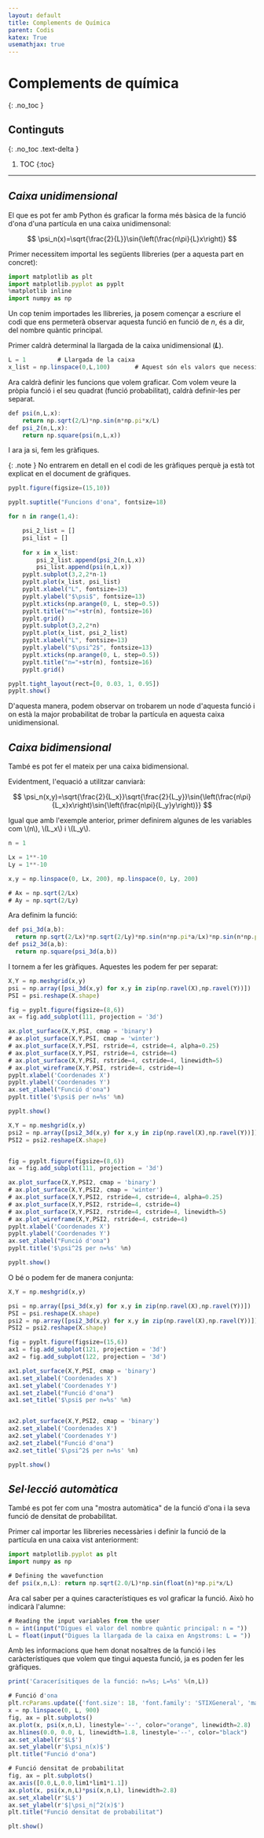 ```yaml
---
layout: default
title: Complements de Química
parent: Codis
katex: True
usemathjax: true
---
```


# **Complements de química**
{: .no_toc }

## Continguts
{: .no_toc .text-delta }

1. TOC
{:toc}

---

## ***Caixa unidimensional***

El que es pot fer amb Python és graficar la forma més bàsica de la funció d'ona d'una partícula en una caixa unidimensonal:

$$ \psi_n(x)=\sqrt{\frac{2}{L}}\sin{\left(\frac{n\pi}{L}x\right)} $$

Primer necessitem importal les següents llibreries (per a aquesta part en concret):

```js
import matplotlib as plt
import matplotlib.pyplot as pyplt
%matplotlib inline
import numpy as np
```

Un cop tenim importades les llibreries, ja posem començar a escriure el codi que ens permeterà observar aquesta funció en funció de *n*, és a dir, del nombre quàntic principal.

Primer caldrà determinal la llargada de la caixa unidimensional (***L***).

```js
L = 1         # Llargada de la caixa
x_list = np.linspace(0,L,100)       # Aquest són els valors que necessitem per a poder fer les gràfiques
```

Ara caldrà definir les funcions que volem graficar. Com volem veure la pròpia funció i el seu quadrat (funció probabilitat), caldrà definir-les per separat.

```js
def psi(n,L,x):
    return np.sqrt(2/L)*np.sin(n*np.pi*x/L)
def psi_2(n,L,x):
    return np.square(psi(n,L,x))
```

I ara ja si, fem les gràfiques.

{: .note }
No entrarem en detall en el codi de les gràfiques perquè ja està tot explicat en el document de gràfiques.

```js
pyplt.figure(figsize=(15,10))

pyplt.suptitle("Funcions d'ona", fontsize=18)

for n in range(1,4):

    psi_2_list = []
    psi_list = []
    
    for x in x_list:
        psi_2_list.append(psi_2(n,L,x))
        psi_list.append(psi(n,L,x))
    pyplt.subplot(3,2,2*n-1)
    pyplt.plot(x_list, psi_list)
    pyplt.xlabel("L", fontsize=13)
    pyplt.ylabel("$\psi$", fontsize=13)
    pyplt.xticks(np.arange(0, L, step=0.5))
    pyplt.title("n="+str(n), fontsize=16)
    pyplt.grid()
    pyplt.subplot(3,2,2*n)
    pyplt.plot(x_list, psi_2_list)
    pyplt.xlabel("L", fontsize=13)
    pyplt.ylabel("$\psi^2$", fontsize=13)
    pyplt.xticks(np.arange(0, L, step=0.5))
    pyplt.title("n="+str(n), fontsize=16)
    pyplt.grid()

pyplt.tight_layout(rect=[0, 0.03, 1, 0.95])
pyplt.show()
```

D'aquesta manera, podem observar on trobarem un node d'aquesta funció i on està la major probabilitat de trobar la partícula en aquesta caixa unidimensional.

## ***Caixa bidimensional***
També es pot fer el mateix per una caixa bidimensional.

Evidentment, l'equació a utilitzar canviarà:

$$ \psi_n(x,y)=\sqrt{\frac{2}{L_x}}\sqrt{\frac{2}{L_y}}\sin{\left(\frac{n\pi}{L_x}x\right)\sin{\left(\frac{n\pi}{L_y}y\right)}} $$

Igual que amb l'exemple anterior, primer definirem algunes de les variables com \\(n\\), \\(L_x\\) i \\(L_y\\).

```js
n = 1

Lx = 1**-10
Ly = 1**-10

x,y = np.linspace(0, Lx, 200), np.linspace(0, Ly, 200)

# Ax = np.sqrt(2/Lx)
# Ay = np.sqrt(2/Ly)
```

Ara definim la funció:

```js
def psi_3d(a,b):
  return np.sqrt(2/Lx)*np.sqrt(2/Ly)*np.sin(n*np.pi*a/Lx)*np.sin(n*np.pi*b/Ly)
def psi2_3d(a,b):
  return np.square(psi_3d(a,b))
```

I tornem a fer les gràfiques. Aquestes les podem fer per separat:

```js
X,Y = np.meshgrid(x,y)
psi = np.array([psi_3d(x,y) for x,y in zip(np.ravel(X),np.ravel(Y))])
PSI = psi.reshape(X.shape)

fig = pyplt.figure(figsize=(8,6))
ax = fig.add_subplot(111, projection = '3d')

ax.plot_surface(X,Y,PSI, cmap = 'binary')
# ax.plot_surface(X,Y,PSI, cmap = 'winter')
# ax.plot_surface(X,Y,PSI, rstride=4, cstride=4, alpha=0.25)
# ax.plot_surface(X,Y,PSI, rstride=4, cstride=4)
# ax.plot_surface(X,Y,PSI, rstride=4, cstride=4, linewidth=5)
# ax.plot_wireframe(X,Y,PSI, rstride=4, cstride=4)
pyplt.xlabel('Coordenades X')
pyplt.ylabel('Coordenades Y')
ax.set_zlabel("Funció d'ona")
pyplt.title('$\psi$ per n=%s' %n)

pyplt.show()
```

```js
X,Y = np.meshgrid(x,y)
psi2 = np.array([psi2_3d(x,y) for x,y in zip(np.ravel(X),np.ravel(Y))])
PSI2 = psi2.reshape(X.shape)


fig = pyplt.figure(figsize=(8,6))
ax = fig.add_subplot(111, projection = '3d')

ax.plot_surface(X,Y,PSI2, cmap = 'binary')
# ax.plot_surface(X,Y,PSI2, cmap = 'winter')
# ax.plot_surface(X,Y,PSI2, rstride=4, cstride=4, alpha=0.25)
# ax.plot_surface(X,Y,PSI2, rstride=4, cstride=4)
# ax.plot_surface(X,Y,PSI2, rstride=4, cstride=4, linewidth=5)
# ax.plot_wireframe(X,Y,PSI2, rstride=4, cstride=4)
pyplt.xlabel('Coordenades X')
pyplt.ylabel('Coordenades Y')
ax.set_zlabel("Funció d'ona")
pyplt.title('$\psi^2$ per n=%s' %n)

pyplt.show()
```

O bé o podem fer de manera conjunta:

```js
X,Y = np.meshgrid(x,y)

psi = np.array([psi_3d(x,y) for x,y in zip(np.ravel(X),np.ravel(Y))])
PSI = psi.reshape(X.shape)
psi2 = np.array([psi2_3d(x,y) for x,y in zip(np.ravel(X),np.ravel(Y))])
PSI2 = psi2.reshape(X.shape)

fig = pyplt.figure(figsize=(15,6))
ax1 = fig.add_subplot(121, projection = '3d')
ax2 = fig.add_subplot(122, projection = '3d')

ax1.plot_surface(X,Y,PSI, cmap = 'binary')
ax1.set_xlabel('Coordenades X')
ax1.set_ylabel('Coordenades Y')
ax1.set_zlabel("Funció d'ona")
ax1.set_title('$\psi$ per n=%s' %n)


ax2.plot_surface(X,Y,PSI2, cmap = 'binary')
ax2.set_xlabel('Coordenades X')
ax2.set_ylabel('Coordenades Y')
ax2.set_zlabel("Funció d'ona")
ax2.set_title('$\psi^2$ per n=%s' %n)

pyplt.show()
```

## ***Sel·lecció automàtica***

També es pot fer com una "mostra automàtica" de la funció d'ona i la seva funció de densitat de probabilitat.

Primer cal importar les llibreries necessàries i definir la funció de la partícula en una caixa vist anteriorment:

```js
import matplotlib.pyplot as plt
import numpy as np

# Defining the wavefunction
def psi(x,n,L): return np.sqrt(2.0/L)*np.sin(float(n)*np.pi*x/L)
```

Ara cal saber per a quines característiques es vol graficar la funció. Això ho indicarà l'alumne:

```js
# Reading the input variables from the user
n = int(input("Digues el valor del nombre quàntic principal: n = "))
L = float(input("Digues la llargada de la caixa en Angstroms: L = "))
```

Amb les informacions que hem donat nosaltres de la funció i les caràcterístiques que volem que tingui aquesta funció, ja es poden fer les gràfiques.

```js
print('Caracerísitiques de la funció: n=%s; L=%s' %(n,L))

# Funció d'ona
plt.rcParams.update({'font.size': 18, 'font.family': 'STIXGeneral', 'mathtext.fontset': 'stix'})
x = np.linspace(0, L, 900)
fig, ax = plt.subplots()
ax.plot(x, psi(x,n,L), linestyle='--', color="orange", linewidth=2.8)
ax.hlines(0.0, 0.0, L, linewidth=1.8, linestyle='--', color="black")
ax.set_xlabel(r'$L$')
ax.set_ylabel(r'$\psi_n(x)$')
plt.title("Funció d'ona")

# Funció densitat de probabilitat
fig, ax = plt.subplots()
ax.axis([0.0,L,0.0,lim1*lim1*1.1])
ax.plot(x, psi(x,n,L)*psi(x,n,L), linewidth=2.8)
ax.set_xlabel(r'$L$')
ax.set_ylabel(r'$|\psi_n|^2(x)$')
plt.title("Funció densitat de probabilitat")

plt.show()
```

<script type="text/javascript" src="//cdn.mathjax.org/mathjax/latest/MathJax.js?config=TeX-AMS-MML_HTMLorMML"></script>
<script type="text/x-mathjax-config">
    // Make responsive
    MathJax.Hub.Config({
    "HTML-CSS": { linebreaks: { automatic: true } },
    "SVG": { linebreaks: { automatic: true } },
    });
</script>
